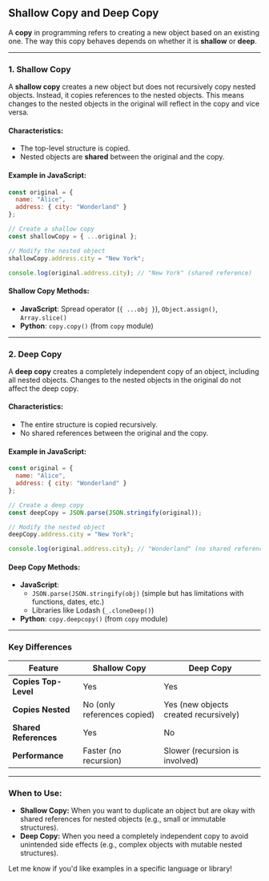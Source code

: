 ## **Shallow Copy and Deep Copy**

A **copy** in programming refers to creating a new object based on an existing one. The way this copy behaves depends on whether it is **shallow** or **deep**.

---

### 1. **Shallow Copy**
A **shallow copy** creates a new object but does not recursively copy nested objects. Instead, it copies references to the nested objects. This means changes to the nested objects in the original will reflect in the copy and vice versa.

#### Characteristics:
- The top-level structure is copied.
- Nested objects are **shared** between the original and the copy.

#### Example in JavaScript:
```javascript
const original = { 
  name: "Alice", 
  address: { city: "Wonderland" } 
};

// Create a shallow copy
const shallowCopy = { ...original };

// Modify the nested object
shallowCopy.address.city = "New York";

console.log(original.address.city); // "New York" (shared reference)
```

#### Shallow Copy Methods:
- **JavaScript**: Spread operator (`{ ...obj }`), `Object.assign()`, `Array.slice()`
- **Python**: `copy.copy()` (from `copy` module)

---

### 2. **Deep Copy**
A **deep copy** creates a completely independent copy of an object, including all nested objects. Changes to the nested objects in the original do not affect the deep copy.

#### Characteristics:
- The entire structure is copied recursively.
- No shared references between the original and the copy.

#### Example in JavaScript:
```javascript
const original = { 
  name: "Alice", 
  address: { city: "Wonderland" } 
};

// Create a deep copy
const deepCopy = JSON.parse(JSON.stringify(original));

// Modify the nested object
deepCopy.address.city = "New York";

console.log(original.address.city); // "Wonderland" (no shared reference)
```

#### Deep Copy Methods:
- **JavaScript**: 
  - `JSON.parse(JSON.stringify(obj)` (simple but has limitations with functions, dates, etc.)
  - Libraries like Lodash (`_.cloneDeep()`)
- **Python**: `copy.deepcopy()` (from `copy` module)

---

### **Key Differences**

| Feature              | Shallow Copy                               | Deep Copy                                |
|----------------------|--------------------------------------------|------------------------------------------|
| **Copies Top-Level** | Yes                                        | Yes                                      |
| **Copies Nested**    | No (only references copied)                | Yes (new objects created recursively)   |
| **Shared References**| Yes                                        | No                                       |
| **Performance**      | Faster (no recursion)                     | Slower (recursion is involved)          |

---

### When to Use:
- **Shallow Copy:** When you want to duplicate an object but are okay with shared references for nested objects (e.g., small or immutable structures).
- **Deep Copy:** When you need a completely independent copy to avoid unintended side effects (e.g., complex objects with mutable nested structures).

Let me know if you'd like examples in a specific language or library!